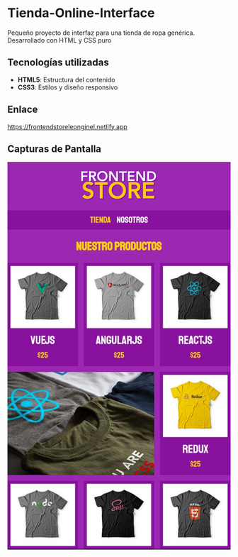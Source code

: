 # Tienda-Online-Interface
Pequeño proyecto de interfaz para una tienda de ropa genérica. Desarrollado con HTML y CSS puro

## Tecnologías utilizadas
- **HTML5**: Estructura del contenido
- **CSS3**: Estilos y diseño responsivo

## Enlace
https://frontendstoreleonginel.netlify.app

## Capturas de Pantalla
![Captura de la aplicación](img/TiendaOnline.jpg)
